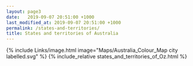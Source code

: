 ```yaml
---
layout: page3
date:   2019-09-07 20:51:00 +1000
last_modified_at: 2019-09-07 20:51:00 +1000
permalink: /states-and-territories/
title: States and territories of Australia
---
```


{% include Links/image.html image="Maps/Australia_Colour_Map city labelled.svg" %}
{% include_relative states_and_territories_of_Oz.html %}